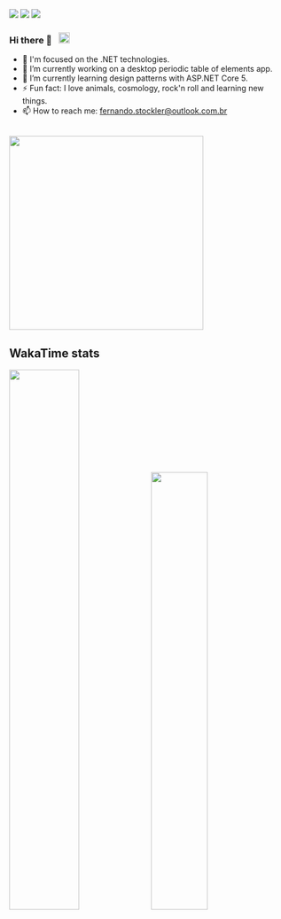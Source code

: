 
<div>
  <img src="https://badgen.net/badge/icon/.NET?icon=windows&label" />
  <img src="https://badgen.net/badge/icon/visualstudio/purple?icon=visualstudio&label" />
  <img src="https://badgen.net/badge/language/C%23,HTML,CSS/green?list=|" />
<div/>

### Hi there 👋 &nbsp; <img src="https://emojipedia-us.s3.dualstack.us-west-1.amazonaws.com/thumbs/160/facebook/230/flag-for-brazil_1f1e7-1f1f7.png" width="20" />
  
- 👨 I'm focused on the .NET technologies.
- 🔭 I’m currently working on a desktop periodic table of elements app.
- 🌱 I’m currently learning design patterns with ASP.NET Core 5. 
- ⚡ Fun fact: I love animals, cosmology, rock'n roll and learning new things. 
- 📫 How to reach me: fernando.stockler@outlook.com.br
  
<br/>
  
<div>
  <img src="https://github-readme-stats.vercel.app/api?username=fernandostockler&show_icons=true&theme=merko&count_private=true" width="350" />
<div/>
  
## WakaTime stats
  
<div>
  <!-- f16463cc-1bd7-42db-aa75-3bf7e913b66b (languages white) -->
    <img src="https://wakatime.com/share/@fernandostockler/ea56fc0a-2816-44b0-aed4-65ad7dd23b9f.svg" width="50%" height="50%" />
    <img src="https://wakatime.com/share/@fernandostockler/fc7dcd26-26b1-43a7-b383-6d3c7224a105.svg"  width="45%" height="45%"/>
<div/>
  
<!--  azul claro -> 5bda258b-07f4-40ec-ac30-a5022c2567ee  -->

